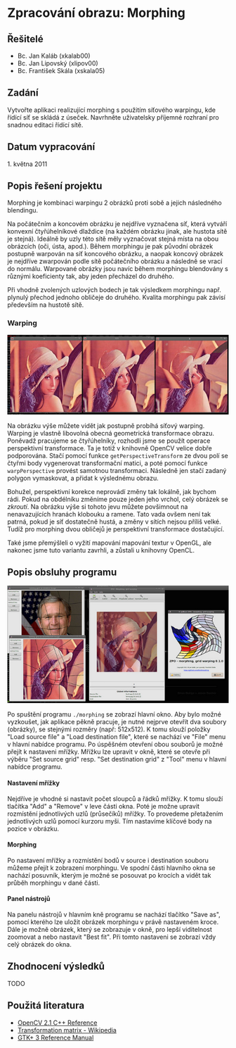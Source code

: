 Zpracování obrazu: Morphing
===========================

Řešitelé
--------
* Bc. Jan Kaláb (xkalab00)
* Bc. Jan Lipovský (xlipov00)
* Bc. František Skála (xskala05)

Zadání
------
Vytvořte aplikaci realizující morphing s použitím síťového warpingu, kde řídící síť se skládá z úseček. Navrhněte uživatelsky příjemné rozhraní pro snadnou editaci řídící sítě.

Datum vypracování
-----------------
<p>1. května 2011</p>

Popis řešení projektu
---------------------
Morphing je kombinaci warpingu 2 obrázků proti sobě a jejich následného blendingu.

Na počátečním a koncovém obrázku je nejdříve vyznačena síť, která vytváří konvexní čtyřúhelníkové dlaždice (na každém obrázku jinak, ale hustota sítě je stejná). Ideálně by uzly této sítě měly vyznačovat stejná místa na obou obrázcích (oči, ústa, apod.). Během morphingu je pak původní obrázek postupně warpován na síť koncového obrázku, a naopak koncový obrázek je nejdříve zwarpován podle sítě počátečního obrázku a následně se vrací do normálu. Warpované obrázky jsou navíc během morphingu blendovány s různými koeficienty tak, aby jeden přecházel do druhého.

Při vhodně zvolených uzlových bodech je tak výsledkem morphingu např. plynulý přechod jednoho obličeje do druhého. Kvalita morphingu pak závisí především na hustotě sítě.

### Warping ###
![Síťový warping](warping.jpg)

Na obrázku výše můžete vidět jak postupně probíhá síťový warping. Warping je vlastně libovolná obecná geometrická transformace obrazu. Poněvadž pracujeme se čtyřúhelníky, rozhodli jsme se použít operace perspektivní transformace. Ta je totiž v knihovně OpenCV velice dobře podporována. Stačí pomocí funkce `getPerspectiveTransform` ze dvou polí se čtyřmi body vygenerovat transformační matici, a poté pomocí funkce `warpPerspective` provést samotnou transformaci. Následně jen stačí zadaný polygon vymaskovat, a přidat k výslednému obrazu.

Bohužel, perspektivní korekce neprovádí změny tak lokálně, jak bychom rádi. Pokud na obdélníku změníme pouze jeden jeho vrchol, celý obrázek se *zkroutí*. Na obrázku výše si tohoto jevu můžete povšimnout na nenavazujících hranách klobouku a ramene. Tato vada ovšem není tak patrná, pokud je síť dostatečně hustá, a změny v sítích nejsou příliš velké. Tudíž pro morphing dvou obličejů je perspektivní transformace dostačující.

Také jsme přemýšleli o vyžití mapování mapování textur v OpenGL, ale nakonec jsme tuto variantu zavrhli, a zůstali u knihovny OpenCL.

Popis obsluhy programu
----------------------
![Screenshot programu](screenshot.jpg)

Po spuštění programu `./morphing` se zobrazí hlavní okno. Aby bylo možné vyzkoušet, jak aplikace pěkně pracuje, je nutné nejprve otevřít dva soubory (obrázky), se stejnými rozměry (např: 512x512). K tomu slouží položky "Load source file" a "Load destination file", které se nachází ve "File" menu v hlavní nabídce programu. Po úspěšném otevření obou souborů je možné přejít k nastaveni mřížky. Mřížku lze upravit v okně, které se otevře při výběru "Set source grid" resp. "Set destination grid" z "Tool" menu v hlavní nabídce programu. 

#### Nastavení mřížky ####
Nejdříve je vhodné si nastavit počet sloupců a řádků mřížky. K tomu slouží tlačítka "Add" a "Remove" v leve části okna. Poté je možne upravit rozmístění jednotlivých uzlů (průsečíků) mřížky. To provedeme přetažením jednotlivých uzlů pomocí kurzoru myši. Tím nastavíme klíčové body na pozice v obrázku.

#### Morphing ####
Po nastavení mřížky a rozmístění bodů v source i destination souboru můžeme přejít k zobrazení morphingu. Ve spodní části hlavního okna se nachází posuvník, kterým je možné se posouvat po krocích a vidět tak průběh morphingu v dané části.

#### Panel nástrojů ####
Na panelu nástrojů v hlavním kně programu se nachází tlačítko "Save as", pomocí kterého lze uložit obrázek morphingu v právě nastaveném kroce. Dále je možně obrázek, který se zobrazuje v okně, pro lepší viditelnost zoomovat a nebo nastavit "Best fit". Při tomto nastaveni se zobrazí vždy celý obrázek do okna.

Zhodnocení výsledků
-------------------
TODO

Použitá literatura
------------------
* [OpenCV 2.1 C++ Reference](http://opencv.willowgarage.com/documentation/cpp/index.html)
* [Transformation matrix - Wikipedia](http://en.wikipedia.org/wiki/Transformation_matrix)
* [GTK+ 3 Reference Manual](http://developer.gnome.org/gtk3/stable/)
